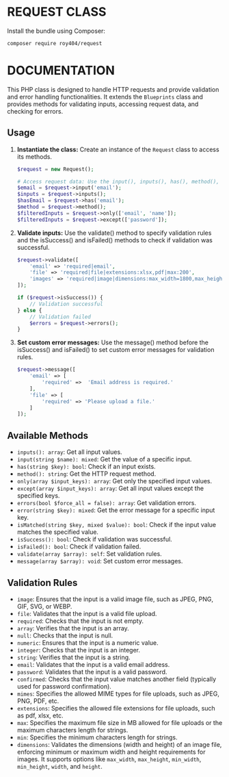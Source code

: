 # REQUEST CLASS

Install the bundle using Composer:

```
composer require roy404/request
```

# DOCUMENTATION

This PHP class is designed to handle HTTP requests and provide validation and error handling functionalities. It extends the `Blueprints` class and provides methods for validating inputs, accessing request data, and checking for errors.

## Usage

1. **Instantiate the class:** Create an instance of the `Request` class to access its methods.

   ```php
   $request = new Request();

   # Access request data: Use the input(), inputs(), has(), method(), only(), and except() methods to access request data.
   $email = $request->input('email');
   $inputs = $request->inputs();
   $hasEmail = $request->has('email');
   $method = $request->method();
   $filteredInputs = $request->only(['email', 'name']);
   $filteredInputs = $request->except(['password']);
   ```

2. **Validate inputs:** Use the validate() method to specify validation rules and the isSuccess() and isFailed() methods to check if validation was successful.

    ```php
   $request->validate([
        'email' => 'required|email',
        'file' => 'required|file|extensions:xlsx,pdf|max:200',
        'images' => 'required|image|dimensions:max_width=1800,max_height=1500'
    ]);

    if ($request->isSuccess()) {
        // Validation successful
    } else {
        // Validation failed
        $errors = $request->errors();
    }
    ```

3.  **Set custom error messages:** Use the message() method before the isSuccess() and isFailed() to set custom error messages for validation rules.

    ```php
    $request->message([
        'email' => [
            'required' =>  'Email address is required.'
        ],
        'file' => [
            'required' => 'Please upload a file.'
        ]
    ]);
    ```

## Available Methods

- `inputs(): array`: Get all input values.
- `input(string $name): mixed`: Get the value of a specific input.
- `has(string $key): bool`: Check if an input exists.
- `method(): string`: Get the HTTP request method.
- `only(array $input_keys): array`: Get only the specified input values.
- `except(array $input_keys): array`: Get all input values except the specified keys.
- `errors(bool $force_all = false): array`: Get validation errors.
- `error(string $key): mixed`: Get the error message for a specific input key.
- `isMatched(string $key, mixed $value): bool`: Check if the input value matches the specified value.
- `isSuccess(): bool`: Check if validation was successful.
- `isFailed(): bool`: Check if validation failed.
- `validate(array $array): self`: Set validation rules.
- `message(array $array): void`: Set custom error messages.

## Validation Rules
- `image`: Ensures that the input is a valid image file, such as JPEG, PNG, GIF, SVG, or WEBP.
- `file`: Validates that the input is a valid file upload.
- `required`: Checks that the input is not empty.
- `array`: Verifies that the input is an array.
- `null`: Checks that the input is null.
- `numeric`: Ensures that the input is a numeric value.
- `integer`: Checks that the input is an integer.
- `string`: Verifies that the input is a string.
- `email`: Validates that the input is a valid email address.
- `password`: Validates that the input is a valid password.
- `confirmed`: Checks that the input value matches another field (typically used for password confirmation).
- `mimes`: Specifies the allowed MIME types for file uploads, such as JPEG, PNG, PDF, etc.
- `extensions`: Specifies the allowed file extensions for file uploads, such as pdf, xlsx, etc.
- `max`: Specifies the maximum file size in MB allowed for file uploads or the maximum characters length for strings.
- `min`: Specifies the minimum characters length for strings.
- `dimensions`: Validates the dimensions (width and height) of an image file, enforcing minimum or maximum width and height requirements for images. It supports options like `max_width`, `max_height`, `min_width`, `min_height`, `width`, and `height`.
